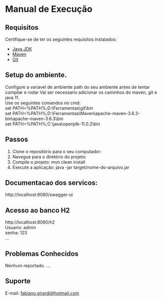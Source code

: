 # Manual de Execução

## Requisitos

Certifique-se de ter os seguintes requisitos instalados:

- [Java JDK](https://www.oracle.com/java/technologies/javase-downloads.html)
- [Maven](https://maven.apache.org/)
- [Git](https://git-scm.com/downloads)

## Setup do ambiente.
  Configure a variavel de ambiente path do seu ambiente antes de tentar compilar e rodar
  Vai ser necessario adicionar os caminhos do maven, git e java 11.  
  Use os seguintes comandos no cmd:  
  set PATH=%PATH%;D:\Ferramentas\git\bin  
  set PATH=%PATH%;D:\Ferramentas\Maven\apache-maven-3.6.3-bin\apache-maven-3.6.3\bin   
  set PATH=%PATH%;C:\java\openjdk-11.0.2\bin  
  

## Passos

1. Clone o repositório para o seu computador:
2. Navegue para o diretório do projeto:
3. Compile o projeto: mvn clean install
4. Execute a aplicação: java -jar target/nome-do-arquivo.jar

## Documentacao dos servicos:
http://localhost:8080/swagger-ui

## Acesso ao banco H2
http://localhost:8080/h2  
Usuario: admin  
senha: 123  
...

## Problemas Conhecidos
Nenhum reportado.
...

## Suporte
E-mail: fabiano.girardi@hotmail.com
